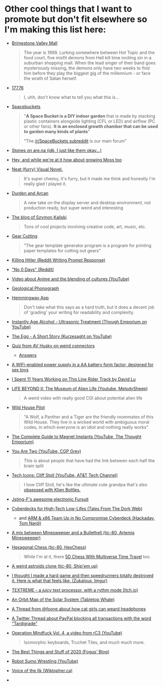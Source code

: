 # Other cool things that I want to promote but don't fit elsewhere so I'm making this list here:

* [Brimestone Valley Mall](https://podcastaddict.com/podcast/2486564)

  > The year is 1999. Lurking somewhere between Hot Topic and the food court, five misfit demons from Hell kill time inciting sin in a suburban shopping mall. When the lead singer of their band goes mysteriously missing, the demons only have two weeks to find him before they play the biggest gig of the millennium - or face the wrath of Satan herself.

* [17776](https://www.sbnation.com/a/17776-football)

  > I, uhh, don't know what to tell you what this is...
  
* [Spacebuckets](https://spacebuckets.com/gallery/)

  > "**A Space Bucket is a DIY indoor garden** that is made by stacking plastic containers alongside lighting (CFL or LED) and airflow (PC or other fans). **It is an enclosed growth chamber that can be used to garden many kinds of plants**"
  >
  > "The [/r/SpaceBuckets subreddit](https://www.reddit.com/r/SpaceBuckets) is our main forum"
  
* [Stones on are.na (idk, I just like them okay...)](https://www.are.na/martin-murphy/stones)

* [Hey, and while we're at it how about growing Moss too](http://ifyoulived.org/moss.html)

* [Neat (furry) Visual Novel.](https://play.google.com/store/apps/details?id=klace.majorminor.androidmv&hl=en_US)

  > It's super cheesy, it's furry, but it made me think and honestly I'm really glad I played it.

* [Durden and Arcan](http://durden.arcan-fe.com/)

  > A new take on the display server and desktop environment, not production ready, but super weird and interesting

* [The blog of Szymon Kaliski](https://szymonkaliski.com)

  > Tons of cool projects involving creative code, art, music, etc.

* [Gear Cutting](https://woodgears.ca/gear_cutting/index.html)

  > "The gear template generator program is a program for printing paper templates for cutting out gears"
  
* [Killing Hitler (Reddit Writing Prompt Response)](https://www.reddit.com/r/WritingPrompts/comments/46qkd4/wpkilling_hitler_has_become_a_sport_amongst_time/d074op9?utm_source=share&utm_medium=web2x)

* ["No 0 Days" (Reddit)](https://www.reddit.com/r/getdisciplined/comments/1q96b5/i_just_dont_care_about_myself/cdah4af/?utm_source=share&utm_medium=web2x)

* [Video about Anime and the blending of cultures (YouTube)](https://www.youtube.com/watch?v=kX8_-uHgFew&ab_channel=TheCartoonCipher)

* [Geological Phonograph](https://azlen.me/blog/geological_phonograph/)

* [Hemmingway App](http://www.hemingwayapp.com)

  > Don't take what this says as a hard truth, but it does a decent job of 'grading' your writing for readability and complexity.
  
* [Instantly Age Alcohol - Ultrasonic Treatment (Though Emporium on YouTube)](https://www.youtube.com/watch?v=YlQT4ptwLKs)

* [The Egg - A Short Story (Kurzesaght on YouTube)](https://www.youtube.com/watch?v=h6fcK_fRYaI)

* [Quiz from AV Husky on weird connectors](https://t.co/V5tsc7CJlD?amp=1)

  * [Answers](https://docs.google.com/document/d/1czu143pnaL7EBAKtcgpAtIpiUtQyGYRQ3DDX3nXuVhQ/edit)

* [A WiFi-enabled power supply in a AA battery form factor, designed for sex toys](https://github.com/heyspacebuck/double-oh)

* [I Spent 11 Years Working on This Line Rider Track by David Lu](https://delu.medium.com/i-spent-11-years-working-on-this-line-rider-track-96742fc0b709)

* [LIFE BEYOND II: The Museum of Alien Life (Youtube, MelodySheep)](https://www.youtube.com/watch?v=ThDYazipjSI)

  > A weird video with really good CGI about potential alien life
  
* [Wild House Pilot](https://www.youtube.com/watch?v=fU4I79HubyM)

  > "A Wolf, a Panther and a Tiger are the friendly roommates of this Wild House. They live in a wicked world with ambiguous moral codes, in which everyone is an idiot and nothing really works"

* [The Complete Guide to Magnet Implants (YouTube, The Thought Emporium)](https://www.youtube.com/watch?v=3aVwvJn7vpo)

* [You Are Two (YouTube, CGP Grey)](https://www.youtube.com/watch?v=wfYbgdo8e-8)

  > This is about people that have had the link between each half the brain split

* [Tech Icons: Cliff Stoll (YouTube, AT&T Tech Channel)](https://www.youtube.com/watch?v=Qt0844ViQDI)

  > I love Cliff Stoll, he's like the ultimate cute grandpa that's also [obsessed with Klien Bottles.](https://www.youtube.com/watch?v=-k3mVnRlQLU&ab_channel=Numberphile)

* [Jsting-F's awesome electronic Fursuit](https://www.youtube.com/watch?v=gGOFU62wVco)

* [Cyberdecks for High-Tech Low-Lifes (Tales From The Dork Web)](https://thedorkweb.substack.com/p/tales-from-the-dork-web-9)

  * and [ARM & x86 Team Up in No Compromise Cyberdeck (Hackaday, Tom Nardi)](https://hackaday.com/2020/12/05/arm-and-x86-team-up-in-no-compromise-cyberdeck/)
  
* [A mix between Minesweeper and a Bullethell (tic-80, Artemis Minesweeper)](https://swamp-kun.itch.io/artemis-minesweeper)

* [Hexagonal Chess (tic-80, HexChess)](https://tic80.com/play?cart=1496)

  > While I'm at it, there [5D Chess With Multiverse Time Travel](https://store.steampowered.com/app/1349230/5D_Chess_With_Multiverse_Time_Travel/) too.

* [A weird astroids clone (tic-80, Ship'em up)](https://tic80.com/play?cart=1495) 

* [I thought I made a hard game and then speedrunners totally destroyed it. Here is what that feels like. (Zukalous, Imgur)](https://imgur.com/t/speedrunning/zDoWihd)

* [TEXTREME - a *juicy* text processor, with a rythm mode (Itch.io)](https://ash-k.itch.io/textreme)

* [An Orbit Map of the Solar System (Tabletop Whale)](http://tabletopwhale.com/2019/06/10/the-solar-system.html)

* [A Thread from @foone about how cat girls can weard headphones](https://twitter.com/Foone/status/1338302831950921729)

* [A Twitter Thread about PayPal blocking all transactions with the word "Tardigrade"](https://twitter.com/ArchieMcPhee/status/1304434532293046272)

* [Operation Mindfuck Vol. 4, a video from rC3 (YouTube)](https://www.youtube.com/watch?v=ywYBT0xM7so&list=WL&index=7)

  > Isomorphic keyboards, Truchet Tiles, and much much more.
  
* [The Best Things and Stuff of 2020 (Fogus' Blog)](http://blog.fogus.me/2020/12/31/the-best-things-and-stuff-of-2020/)
  
* [Robot Sumo Wrestling (YouTube)](https://www.youtube.com/watch?v=QCqxOzKNFks&list=FLFMnqfaTa1se1LfbCB3peJQ&index=6)
  
* [Voice of the Ilk (Wiktopher.ca)](https://wiktopher.ca/site/chapter_01.html)
  
* 
  
  

<p hidden>uwu, are you looking at my source https://www.youtube.com/watch?v=o9l4EiYFZjg</p>

